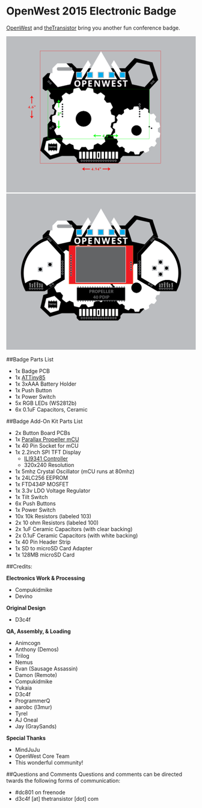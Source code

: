 # OpenWest 2015 Electronic Badge
[OpenWest](https://www.openwest.org/) and [theTransistor](http://thetransistor.com/) bring you another fun conference badge.


![OpenWest 2015 Badge](/images/design.png)
![OpenWest 2015 Add-On Kit](/images/design-add-on.png)

##Badge Parts List
- 1x Badge PCB
- 1x [ATTiny85](http://www.atmel.com/devices/attiny85.aspx)
- 1x 3xAAA Battery Holder
- 1x Push Button
- 1x Power Switch
- 5x RGB LEDs (WS2812b)
- 6x 0.1uF Capacitors, Ceramic
  
##Badge Add-On Kit Parts List
- 2x Button Board PCBs
- 1x [Parallax Propeller mCU](https://www.parallax.com/product/p8x32a-d40)
- 1x 40 Pin Socket for mCU
- 1x 2.2inch SPI TFT Display
  - [ILI9341 Controller](www.adafruit.com/datasheets/ILI9341.pdf)
  - 320x240 Resolution
- 1x 5mhz Crystal Oscillator (mCU runs at 80mhz) 
- 1x 24LC256 EEPROM
- 1x FTD434P MOSFET
- 1x 3.3v LDO Voltage Regulator
- 1x Tilt Switch
- 6x Push Buttons
- 1x Power Switch
- 10x 10k Resistors (labeled 103)
- 2x 10 ohm Resistors (labeled 100)
- 2x 1uF Ceramic Capacitors (with clear backing)
- 2x 0.1uF Ceramic Capacitors (with white backing)
- 1x 40 Pin Header Strip
- 1x SD to microSD Card Adapter
- 1x 128MB microSD Card


##Credits:

**Electronics Work & Processing**
- Compukidmike
- Devino

**Original Design**
- D3c4f

**QA, Assembly, & Loading**
- Animcogn
- Anthony (Demos)
- Trilog
- Nemus
- Evan (Sausage Assassin)
- Damon (Remote) 
- Compukidmike
- Yukaia
- D3c4f
- ProgrammerQ
- aarobc (l3mur)
- Tyrel
- AJ Oneal
- Jay (GraySands)

**Special Thanks**
- MindJuJu
- OpenWest Core Team
- This wonderful community!


##Questions and Comments
Questions and comments can be directed twards the following forms of communication:
- \#dc801 on freenode
- d3c4f [at] thetransistor [dot] com
